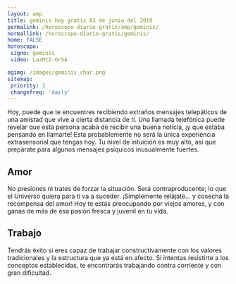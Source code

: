 ```yaml
---
layout: amp
title: geminis hoy gratis 03 de junio del 2019 
permalink: /horoscopo-diario-gratis/amp/geminis/
normallink: /horoscopo-diario-gratis/geminis/
home: FALSE
horoscopo:
 signo: geminis
 video: LaxMt2-OrSA

ogimg: /images/geminis_char.png
sitemap:
 priority: 1
 changefreq: 'daily'
---
```



Hoy, puede que te encuentres recibiendo extraños mensajes telepáticos de una amistad que vive a cierta distancia de ti. Una llamada telefónica puede revelar que esta persona acaba de recibir una buena noticia, ¡y que estaba pensando en llamarte! Esta probablemente no será la única experiencia extrasensorial que tengas hoy. Tu nivel de intuición es muy alto, así que prepárate para algunos mensajes psíquicos inusualmente fuertes.

## Amor

No presiones ni trates de forzar la situación. Será contraproducente; lo que el Universo quiera para ti va a suceder. ¡Simplemente relájate... y cosecha la recompensa del amor! Hoy te estás preocupando por viejos amores, y con ganas de más de esa pasión fresca y juvenil en tu vida.

## Trabajo

Tendrás éxito si eres capaz de trabajar constructivamente con los valores tradicionales y la estructura que ya está en afecto. Si intentas resistirte a los conceptos establecidas, te encontrarás trabajando contra corriente y con gran dificultad.